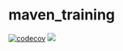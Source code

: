 # maven_training
[![codecov](https://codecov.io/gh/christophekede/maven_training/branch/main/graph/badge.svg?token=TAR7ZR1AJE)](https://codecov.io/gh/christophekede/maven_training)
![](https://github.com/christophekede/maven_training/actions/workflows/build.yml/badge.svg)